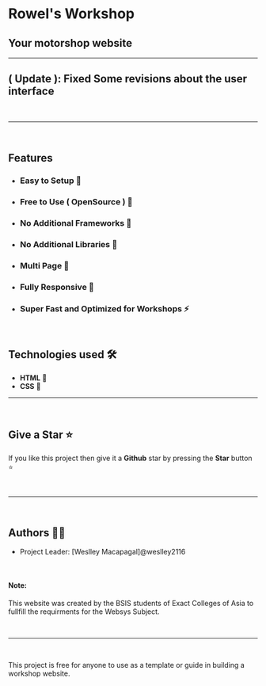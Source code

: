 # Rowel's Workshop

## Your motorshop website 

---


## ( Update ): Fixed Some revisions about the user interface  


<br/>

----

<br/>


## Features

- ### **Easy to Setup 💯** 
- ### **Free to Use ( OpenSource ) 🥳** 
- ### **No Additional Frameworks 🤘** 
- ### **No Additional Libraries 🙌** 
- ### **Multi Page 💎** 
- ### **Fully Responsive 🚀** 
- ### **Super Fast and Optimized for Workshops ⚡** 

<br/>

## Technologies used 🛠️

- **HTML** 🚀
- **CSS** 🚀  

---

<br/>



## Give a Star ⭐

If you like this project then give it a **Github** star by pressing the **Star** button ⭐

<br>

---

<br>

## Authors 👨‍💻

-   Project Leader: [Weslley Macapagal]@weslley2116

<br>

#### Note: 
This website was created by the BSIS students of Exact Colleges of Asia to fullfill the requirments for the Websys Subject.

<br>

---

<br>

This project is free for anyone to use as a template or guide in building a workshop website.
